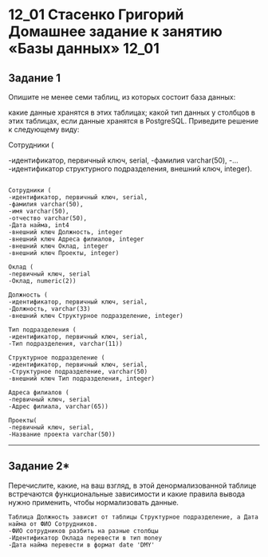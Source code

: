 # 12_01 Стасенко Григорий Домашнее задание к занятию «Базы данных» 12_01

## Задание 1
Опишите не менее семи таблиц, из которых состоит база данных:

какие данные хранятся в этих таблицах;
какой тип данных у столбцов в этих таблицах, если данные хранятся в PostgreSQL.
Приведите решение к следующему виду:

Сотрудники (

-идентификатор, первичный ключ, serial,
-фамилия varchar(50),
-...
-идентификатор структурного подразделения, внешний ключ, integer).

````

Сотрудники (
-идентификатор, первичный ключ, serial,
-фамилия varchar(50),
-имя varchar(50),
-отчество varchar(50),
-Дата найма, int4
-внешний ключ Должность, integer
-внешний ключ Адреса филиалов, integer
-внешний ключ Оклад, integer
-внешний ключ Проекты, integer)

Оклад (
-первичный ключ, serial
-Оклад, numeric(2))

Должность (
-идентификатор, первичный ключ, serial,
-Должность, varchar(33)
-внешний ключ Структурное подразделение, integer)

Тип подразделения (
-идентификатор, первичный ключ, serial,
-Тип подразделения, varchar(11))

Структурное подразделение (
-идентификатор, первичный ключ, serial,
-Структурное подразделение, varchar(50)
-внешний ключ Тип подразделения, integer)

Адреса филиалов (
-первичный ключ, serial
-Адрес филиала, varchar(65))

Проекты(
-первичный ключ, serial,
-Название проекта varchar(50))

````

---
## Задание 2*
Перечислите, какие, на ваш взгляд, в этой денормализованной таблице встречаются функциональные зависимости и какие правила вывода нужно применить, чтобы нормализовать данные.

````
Таблица Должность зависит от таблицы Структурное подразделение, а Дата найма от ФИО Сотрудников.
-ФИО сотрудников разбить на разные столбцы
-Идентификатор Оклада перевести в тип money
-Дата найма перевести в формат date 'DMY'
````
